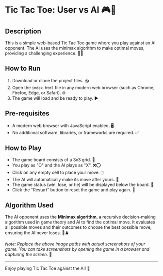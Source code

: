 # Tic Tac Toe: User vs AI 🎮🤖

## Description
This is a simple web-based Tic Tac Toe game where you play against an AI opponent. The AI uses the minimax algorithm to make optimal moves, providing a challenging experience. 🧠✨

## How to Run
1. Download or clone the project files. 📥
2. Open the `index.html` file in any modern web browser (such as Chrome, Firefox, Edge, or Safari). 🌐
3. The game will load and be ready to play. ▶️

## Pre-requisites
- A modern web browser with JavaScript enabled. 🖥️
- No additional software, libraries, or frameworks are required. ✅

## How to Play
- The game board consists of a 3x3 grid. 🔲
- You play as "O" and the AI plays as "X". ❌⭕
- Click on any empty cell to place your move. 🖱️
- The AI will automatically make its move after yours. 🤖
- The game status (win, lose, or tie) will be displayed below the board. 📢
- Click the "Restart" button to reset the game and play again. 🔄

## Algorithm Used
The AI opponent uses the **Minimax algorithm**, a recursive decision-making algorithm used in game theory and AI to find the optimal move. It evaluates all possible moves and their outcomes to choose the best possible move, ensuring the AI never loses. 🧩♟️


*Note: Replace the above image paths with actual screenshots of your game. You can take screenshots by opening the game in a browser and capturing the screen.* 📸

---

Enjoy playing Tic Tac Toe against the AI! 🎉
